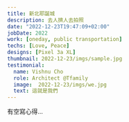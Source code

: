 ```yaml
---
title: 新北耶誕城
description: 去人擠人去拍照
date: "2022-12-23T19:47:09+02:00"
jobDate: 2022
work: [oneday, public transportation]
techs: [Love, Peace]
designs: [Pixel 3a XL]
thumbnail: 2022-12-23/imgs/sample.jpg
testimonial:
  name: Vishnu Cho
  role: Architect @Tfamily
  image:  2022-12-23/imgs/we.jpg
  text: 這就是我們
---
```


有空寫心得...
